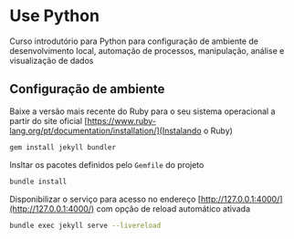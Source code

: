 # Use Python

Curso introdutório para Python para configuração de ambiente de desenvolvimento local, automação de processos, manipulação, análise e visualização de dados

## Configuração de ambiente

Baixe a versão mais recente do Ruby para o seu sistema operacional a partir do site oficial [https://www.ruby-lang.org/pt/documentation/installation/](Instalando o Ruby)

```bash
gem install jekyll bundler
```

Insltar os pacotes definidos pelo `Gemfile` do projeto

```bash
bundle install
```

Disponibilizar o serviço para acesso no endereço [http://127.0.0.1:4000/](http://127.0.0.1:4000/) com opção de reload automático ativada

```bash
bundle exec jekyll serve --livereload
```
